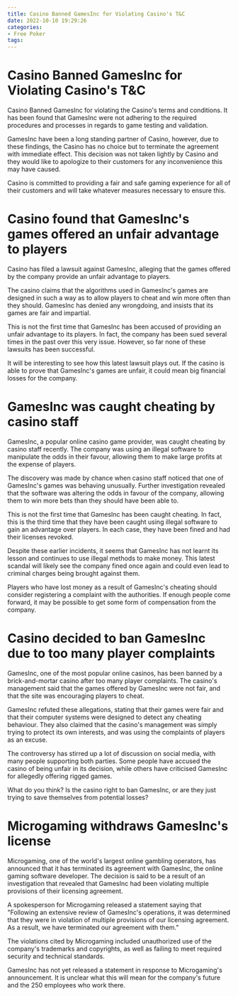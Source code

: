 ```yaml
---
title: Casino Banned GamesInc for Violating Casino's T&C 
date: 2022-10-10 19:29:26
categories:
- Free Poker
tags:
---
```



#  Casino Banned GamesInc for Violating Casino's T&C 

Casino Banned GamesInc for violating the Casino's terms and conditions. It has been found that GamesInc were not adhering to the required procedures and processes in regards to game testing and validation.

GamesInc have been a long standing partner of Casino, however, due to these findings, the Casino has no choice but to terminate the agreement with immediate effect. This decision was not taken lightly by Casino and they would like to apologize to their customers for any inconvenience this may have caused.

Casino is committed to providing a fair and safe gaming experience for all of their customers and will take whatever measures necessary to ensure this.

#  Casino found that GamesInc's games offered an unfair advantage to players 

Casino has filed a lawsuit against GamesInc, alleging that the games offered by the company provide an unfair advantage to players.

The casino claims that the algorithms used in GamesInc's games are designed in such a way as to allow players to cheat and win more often than they should. GamesInc has denied any wrongdoing, and insists that its games are fair and impartial.

This is not the first time that GamesInc has been accused of providing an unfair advantage to its players. In fact, the company has been sued several times in the past over this very issue. However, so far none of these lawsuits has been successful.

It will be interesting to see how this latest lawsuit plays out. If the casino is able to prove that GamesInc's games are unfair, it could mean big financial losses for the company.

#  GamesInc was caught cheating by casino staff 

GamesInc, a popular online casino game provider, was caught cheating by casino staff recently. The company was using an illegal software to manipulate the odds in their favour, allowing them to make large profits at the expense of players.

The discovery was made by chance when casino staff noticed that one of GamesInc's games was behaving unusually. Further investigation revealed that the software was altering the odds in favour of the company, allowing them to win more bets than they should have been able to.

This is not the first time that GamesInc has been caught cheating. In fact, this is the third time that they have been caught using illegal software to gain an advantage over players. In each case, they have been fined and had their licenses revoked.

Despite these earlier incidents, it seems that GamesInc has not learnt its lesson and continues to use illegal methods to make money. This latest scandal will likely see the company fined once again and could even lead to criminal charges being brought against them.

Players who have lost money as a result of GamesInc's cheating should consider registering a complaint with the authorities. If enough people come forward, it may be possible to get some form of compensation from the company.

#  Casino decided to ban GamesInc due to too many player complaints 

GamesInc, one of the most popular online casinos, has been banned by a brick-and-mortar casino after too many player complaints. The casino's management said that the games offered by GamesInc were not fair, and that the site was encouraging players to cheat.

GamesInc refuted these allegations, stating that their games were fair and that their computer systems were designed to detect any cheating behaviour. They also claimed that the casino's management was simply trying to protect its own interests, and was using the complaints of players as an excuse.

The controversy has stirred up a lot of discussion on social media, with many people supporting both parties. Some people have accused the casino of being unfair in its decision, while others have criticised GamesInc for allegedly offering rigged games.

What do you think? Is the casino right to ban GamesInc, or are they just trying to save themselves from potential losses?

#  Microgaming withdraws GamesInc's license

Microgaming, one of the world's largest online gambling operators, has announced that it has terminated its agreement with GamesInc, the online gaming software developer. The decision is said to be a result of an investigation that revealed that GamesInc had been violating multiple provisions of their licensing agreement.

A spokesperson for Microgaming released a statement saying that "Following an extensive review of GamesInc's operations, it was determined that they were in violation of multiple provisions of our licensing agreement. As a result, we have terminated our agreement with them."

The violations cited by Microgaming included unauthorized use of the company's trademarks and copyrights, as well as failing to meet required security and technical standards.

GamesInc has not yet released a statement in response to Microgaming's announcement. It is unclear what this will mean for the company's future and the 250 employees who work there.